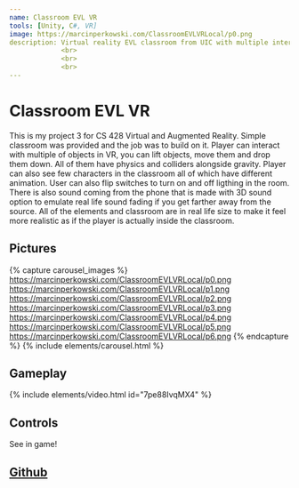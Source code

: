 ```yaml
---
name: Classroom EVL VR
tools: [Unity, C#, VR]
image: https://marcinperkowski.com/ClassroomEVLVRLocal/p0.png
description: Virtual reality EVL classroom from UIC with multiple interactable objects and different behaviors.
             <br>
             <br>
             <br>
---
```


# Classroom EVL VR

This is my project 3 for CS 428 Virtual and Augmented Reality. Simple classroom was provided and the job was to build on it. Player can interact with multiple of objects in VR, you can lift objects, move them and drop them down. All of them have physics and colliders alongside gravity. Player can also see few characters in the classroom all of which have different animation. User can also flip switches to turn on and off ligthing in the room. There is also sound coming from the phone that is made with 3D sound option to emulate real life sound fading if you get farther away from the source. All of the elements and classroom are in real life size to make it feel more realistic as if the player is actually inside the classroom.

## Pictures

{% capture carousel_images %}
https://marcinperkowski.com/ClassroomEVLVRLocal/p0.png
https://marcinperkowski.com/ClassroomEVLVRLocal/p1.png
https://marcinperkowski.com/ClassroomEVLVRLocal/p2.png
https://marcinperkowski.com/ClassroomEVLVRLocal/p3.png
https://marcinperkowski.com/ClassroomEVLVRLocal/p4.png
https://marcinperkowski.com/ClassroomEVLVRLocal/p5.png
https://marcinperkowski.com/ClassroomEVLVRLocal/p6.png
{% endcapture %}
{% include elements/carousel.html %}

## Gameplay

{% include elements/video.html id="7pe88IvqMX4" %}

## Controls

See in game!

## [Github](https://github.com/marcinperkow/ClassroomEVLVR)